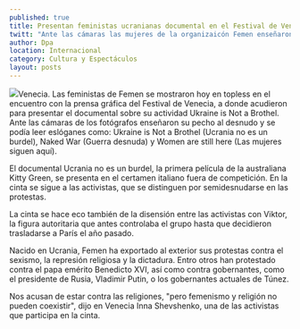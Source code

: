 ```yaml
---
published: true
title: Presentan feministas ucranianas documental en el Festival de Venecia
twitt: "Ante las cámaras las mujeres de la organizaicón Femen enseñaron su pecho al desnudo donde se podía leer eslóganes como: \"Ukraine is Not a Brothel\" (Ucrania no es un burdel), “Naked War\" (Guerra desnuda) y \"Women are still here\" (Las mujeres siguen aquí)."
author: Dpa
location: Internacional
category: Cultura y Espectáculos
layout: posts
---
```


![](http://i.imgur.com/ppYj1Mym.jpg)Venecia. Las feministas de Femen se mostraron hoy en topless en el encuentro con la prensa gráfica del Festival de Venecia, a donde acudieron para presentar el documental sobre su actividad Ukraine is Not a Brothel.
Ante las cámaras de los fotógrafos enseñaron su pecho al desnudo y se podía leer eslóganes como: Ukraine is Not a Brothel (Ucrania no es un burdel), Naked War (Guerra desnuda) y Women are still here (Las mujeres siguen aquí).

El documental Ucrania no es un burdel, la primera película de la australiana Kitty Green, se presenta en el certamen italiano fuera de competición. En la cinta se sigue a las activistas, que se distinguen por semidesnudarse en las protestas.

La cinta se hace eco también de la disensión entre las activistas con Viktor, la figura autoritaria que antes controlaba el grupo hasta que decidieron trasladarse a París el año pasado.

Nacido en Ucrania, Femen ha exportado al exterior sus protestas contra el sexismo, la represión religiosa y la dictadura. Entro otros han protestado contra el papa emérito Benedicto XVI, así como contra gobernantes, como el presidente de Rusia, Vladimir Putin, o los gobernantes actuales de Túnez.

Nos acusan de estar contra las religiones, "pero femenismo y religión no pueden coexistir", dijo en Venecia Inna Shevshenko, una de las activistas que participa en la cinta.
